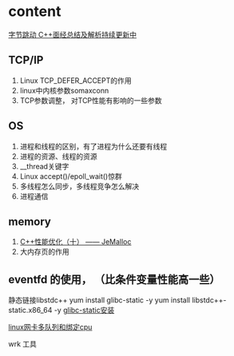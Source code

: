 
# content

[字节跳动 C++面经总结及解析持续更新中](https://zhuanlan.zhihu.com/p/354132072)  

## TCP/IP
1. Linux TCP_DEFER_ACCEPT的作用  
2. linux中内核参数somaxconn  
3. TCP参数调整， 对TCP性能有影响的一些参数


## OS
1. 进程和线程的区别，有了进程为什么还要有线程  
2. 进程的资源、线程的资源  
3. __thread关键字  
4. Linux accept()/epoll_wait()惊群  
5. 多线程怎么同步，多线程竞争怎么解决
6. 进程通信

## memory
1. [C++性能优化（十） —— JeMalloc](https://blog.51cto.com/u_9291927/2575161)  
2. 大内存页的作用


eventfd 的使用， （比条件变量性能高一些）
---
静态链接libstdc++
yum install glibc-static -y
yum install libstdc++-static.x86_64 -y
[glibc-static安装](https://blog.csdn.net/itas109/article/details/104226783)  



[linux网卡多队列和绑定cpu](https://www.jianshu.com/p/602de40f4808)  

wrk 工具  